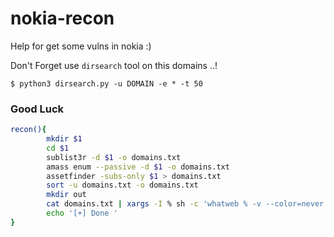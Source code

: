 # nokia-recon
Help for get some vulns in nokia :)

Don't Forget use ```dirsearch``` tool on this domains ..!

```
$ python3 dirsearch.py -u DOMAIN -e * -t 50
```
### Good Luck

```bash
recon(){
        mkdir $1
        cd $1
        sublist3r -d $1 -o domains.txt
        amass enum --passive -d $1 -o domains.txt
        assetfinder -subs-only $1 > domains.txt
        sort -u domains.txt -o domains.txt
        mkdir out
        cat domains.txt | xargs -I % sh -c 'whatweb % -v --color=never --no-errors > out/%.txt'
        echo '[+] Done '
}



```
